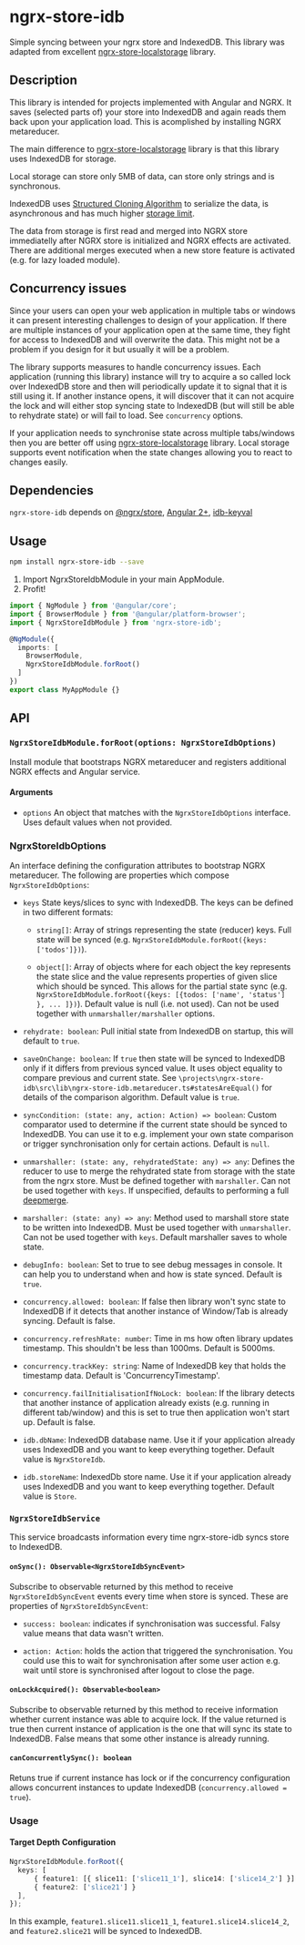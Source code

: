 # ngrx-store-idb

Simple syncing between your ngrx store and IndexedDB. This library was adapted from excellent [ngrx-store-localstorage](https://github.com/btroncone/ngrx-store-localstorage) library.

## Description

This library is intended for projects implemented with Angular and NGRX. It saves (selected parts of) your store into IndexedDB and again reads them back upon your application load. This is acomplished by installing NGRX metareducer.

The main difference to [ngrx-store-localstorage](https://github.com/btroncone/ngrx-store-localstorage) library is that this library uses IndexedDB for storage.

Local storage can store only 5MB of data, can store only strings and is synchronous.

IndexedDB uses [Structured Cloning Algorithm](https://developer.mozilla.org/en-US/docs/Web/API/Web_Workers_API/Structured_clone_algorithm) to serialize the data, is asynchronous and has much higher [storage limit](https://developer.mozilla.org/en-US/docs/Web/API/IndexedDB_API/Browser_storage_limits_and_eviction_criteria#Storage_limits).

The data from storage is first read and merged into NGRX store immediatelly after NGRX store is initialized and NGRX effects are activated. There are additional merges executed when a new store feature is activated (e.g. for lazy loaded module).

## Concurrency issues

Since your users can open your web application in multiple tabs or windows it can present interesting challenges to design of your application. If there are multiple instances of your application open at the same time, they fight for access to IndexedDB and will overwrite the data. This might not be a problem if you design for it but usually it will be a problem.

The library supports measures to handle concurrency issues. Each application (running this library) instance will try to acquire a so called lock over IndexedDB store and then will periodically update it to signal that it is still using it. If another instance opens, it will discover that it can not acquire the lock and will either stop syncing state to IndexedDB (but will still be able to rehydrate state) or will fail to load. See `concurrency` options.

If your application needs to synchronise state across multiple tabs/windows then you are better off using [ngrx-store-localstorage](https://github.com/btroncone/ngrx-store-localstorage) library. Local storage supports event notification when the state changes allowing you to react to changes easily.

## Dependencies

`ngrx-store-idb` depends on 
[@ngrx/store](https://github.com/ngrx/store),
[Angular 2+](https://github.com/angular/angular),
[idb-keyval](https://github.com/jakearchibald/idb-keyval)

## Usage

```bash
npm install ngrx-store-idb --save
```

1. Import NgrxStoreIdbModule in your main AppModule.
2. Profit!

```ts
import { NgModule } from '@angular/core';
import { BrowserModule } from '@angular/platform-browser';
import { NgrxStoreIdbModule } from 'ngrx-store-idb';

@NgModule({
  imports: [
    BrowserModule,
    NgrxStoreIdbModule.forRoot()
  ]
})
export class MyAppModule {}
```

## API

### `NgrxStoreIdbModule.forRoot(options: NgrxStoreIdbOptions)`

Install module that bootstraps NGRX metareducer and registers additional NGRX effects and Angular service.

#### Arguments

* `options` An object that matches with the `NgrxStoreIdbOptions` interface. Uses default values when not provided.

### **NgrxStoreIdbOptions**

An interface defining the configuration attributes to bootstrap NGRX metareducer. The following are properties which compose `NgrxStoreIdbOptions`:
* `keys` State keys/slices to sync with IndexedDB. The keys can be defined in two different formats:
    * `string[]`: Array of strings representing the state (reducer) keys. Full state will be synced (e.g. `NgrxStoreIdbModule.forRoot({keys: ['todos']})`).

    * `object[]`: Array of objects where for each object the key represents the state slice and the value represents properties of given slice which should be synced. This allows for the partial state sync (e.g. `NgrxStoreIdbModule.forRoot({keys: [{todos: ['name', 'status'] }, ... ]})`).
Default value is null (i.e. not used). Can not be used together with `unmarshaller/marshaller` options.

* `rehydrate: boolean`: Pull initial state from IndexedDB on startup, this will default to `true`.

* `saveOnChange: boolean`: If `true` then state will be synced to IndexedDB only if it differs from previous synced value. It uses object equality to compare previous and current state. See `\projects\ngrx-store-idb\src\lib\ngrx-store-idb.metareducer.ts#statesAreEqual()` for details of the comparison algorithm. Default value is `true`.

* `syncCondition: (state: any, action: Action) => boolean`: Custom comparator used to determine if the current state should be synced to IndexedDB. You can use it to e.g. implement your own state comparison or trigger synchronisation only for certain actions. Default is `null`.

* `unmarshaller: (state: any, rehydratedState: any) => any`: Defines the reducer to use to merge the rehydrated state from storage with the state from the ngrx store. Must be defined together with `marshaller`. Can not be used together with `keys`. If unspecified, defaults to performing a full [deepmerge](https://github.com/TehShrike/deepmerge).

* `marshaller: (state: any) => any`: Method used to marshall store state to be written into IndexedDB. Must be used together with `unmarshaller`. Can not be used together with `keys`. Default marshaller saves to whole state.

* `debugInfo: boolean`: Set to true to see debug messages in console. It can help you to understand when and how is state synced. Default is `true`.

* `concurrency.allowed: boolean`: If false then library won't sync state to IndexedDB if it detects that another instance of Window/Tab is already syncing. Default is false.

* `concurrency.refreshRate: number`: Time in ms how often library updates timestamp. This shouldn't be less than 1000ms. Default is 5000ms.

* `concurrency.trackKey: string`: Name of IndexedDB key that holds the timestamp data. Default is 'ConcurrencyTimestamp'.

* `concurrency.failInitialisationIfNoLock: boolean`: If the library detects that another instance of application already exists (e.g. running in different tab/window) and this is set to true then application won't start up. Default is false.

* `idb.dbName`: IndexedDB database name. Use it if your application already uses IndexedDB and you want to keep everything together. Default value is `NgrxStoreIdb`.

* `idb.storeName`: IndexedDb store name. Use it if your application already uses IndexedDB and you want to keep everything together. Default value is `Store`.

### `NgrxStoreIdbService`

This service broadcasts information every time ngrx-store-idb syncs store to IndexedDB. 

#### `onSync(): Observable<NgrxStoreIdbSyncEvent>`

Subscribe to observable returned by this method to receive `NgrxStoreIdbSyncEvent` events every time when store is synced.
These are properties of `NgrxStoreIdbSyncEvent`:

* `success: boolean`: indicates if synchronisation was successful. Falsy value means that data wasn't written.

* `action: Action`: holds the action that triggered the synchronisation. You could use this to wait for synchronisation after some user action e.g. wait until store is synchronised after logout to close the page.

#### `onLockAcquired(): Observable<boolean>`

Subscribe to observable returned by this method to receive information whether current instance was able to acquire lock. If the value returned is true then current instance of application is the one that will sync its state to IndexedDB. False means that some other instance is already running.

#### `canConcurrentlySync(): boolean`

Retuns true if current instance has lock or if the concurrency configuration allows concurrent instances to update IndexedDB (`concurrency.allowed = true`).

### Usage

#### Target Depth Configuration

```ts
NgrxStoreIdbModule.forRoot({
  keys: [
      { feature1: [{ slice11: ['slice11_1'], slice14: ['slice14_2'] }] }, 
      { feature2: ['slice21'] }
  ],
});
```
In this example, `feature1.slice11.slice11_1`, `feature1.slice14.slice14_2`, and `feature2.slice21` will be synced to IndexedDB.
